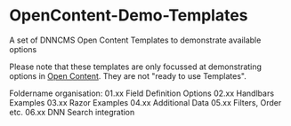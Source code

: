 # OpenContent-Demo-Templates
A set of DNNCMS Open Content Templates to demonstrate available options

Please note that these templates are only focussed at demonstrating options in [Open Content](https://opencontent.readme.io/).
They are not "ready to use Templates".

Foldername organisation:
01.xx Field Definition Options
02.xx Handlbars Examples
03.xx Razor Examples
04.xx Additional Data
05.xx Filters, Order etc.
06.xx DNN Search integration

